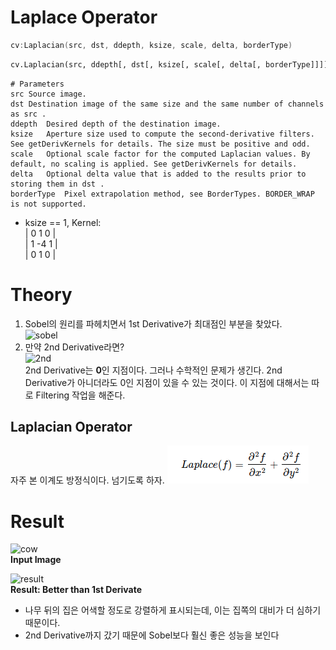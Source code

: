 # Laplace Operator

```cpp
cv:Laplacian(src, dst, ddepth, ksize, scale, delta, borderType)
```
```python
cv.Laplacian(src, ddepth[, dst[, ksize[, scale[, delta[, borderType]]]]]) -> dst
```
```
# Parameters
src	Source image.
dst	Destination image of the same size and the same number of channels as src .
ddepth	Desired depth of the destination image.
ksize	Aperture size used to compute the second-derivative filters. See getDerivKernels for details. The size must be positive and odd.
scale	Optional scale factor for the computed Laplacian values. By default, no scaling is applied. See getDerivKernels for details.
delta	Optional delta value that is added to the results prior to storing them in dst .
borderType	Pixel extrapolation method, see BorderTypes. BORDER_WRAP is not supported.
```

* ksize == 1, Kernel:     
| 0  1  0 |   
| 1 -4  1 |   
| 0  1  0 |   

# Theory

1. Sobel의 원리를 파헤치면서 1st Derivative가 최대점인 부분을 찾았다.   
![sobel](https://docs.opencv.org/3.4/Laplace_Operator_Tutorial_Theory_Previous.jpg)   
2. 만약 2nd Derivative라면?   
![2nd](https://docs.opencv.org/3.4/Laplace_Operator_Tutorial_Theory_ddIntensity.jpg)   
2nd Derivative는 **0**인 지점이다. 그러나 수학적인 문제가 생긴다. 2nd Derivative가 아니더라도 0인 지점이 있을 수 있는 것이다. 이 지점에 대해서는 따로 Filtering 작업을 해준다.   

## Laplacian Operator
자주 본 이계도 방정식이다.   넘기도록 하자.
![func](https://github.com/saturnone1/OpenCV_study/blob/b4c16ac5ae710685dead0ea20de8ca40de8e79bf/ImageProcessing/image/Laplace_function.png)   

# Result

![cow](https://docs.opencv.org/3.4/Laplace_Operator_Tutorial_Original_Image.jpg)   
**Input Image**

![result](https://docs.opencv.org/3.4/Laplace_Operator_Tutorial_Result.jpg)   
**Result: Better than 1st Derivate**

* 나무 뒤의 집은 어색할 정도로 강렬하게 표시되는데, 이는 집쪽의 대비가 더 심하기 때문이다.
* 2nd Derivative까지 갔기 때문에 Sobel보다 훨신 좋은 성능을 보인다
